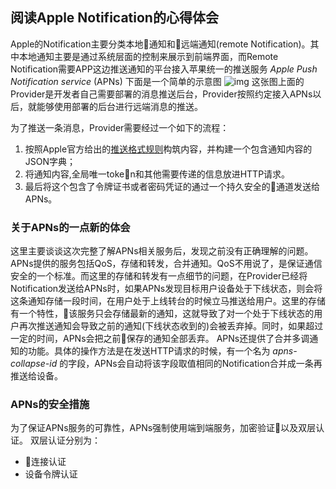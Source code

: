 ## 阅读Apple Notification的心得体会
Apple的Notification主要分类本地通知和远端通知(remote Notification)。其中本地通知主要是通过系统层面的控制来展示到前端界面，而Remote Notification需要APP这边推送通知的平台接入苹果统一的推送服务 _Apple Push Notification service_ (APNs) 
下面是一个简单的示意图
![img](https://developer.apple.com/library/content/documentation/NetworkingInternet/Conceptual/RemoteNotificationsPG/Art/remote_notif_simple_2x.png)
这张图上面的Provider是开发者自己需要部署的消息推送后台，Provider按照约定接入APNs以后，就能够使用部署的后台进行远端消息的推送。

为了推送一条消息，Provider需要经过一个如下的流程：
1. 按照Apple官方给出的[推送格式规则](https://developer.apple.com/library/content/documentation/NetworkingInternet/Conceptual/RemoteNotificationsPG/CreatingtheNotificationPayload.html#//apple_ref/doc/uid/TP40008194-CH10-SW1)构筑内容，并构建一个包含通知内容的JSON字典；
2. 将通知内容,全局唯一token和其他需要传递的信息放进HTTP请求。
3. 最后将这个包含了令牌证书或者密码凭证的通过一个持久安全的通道发送给APNs。


### 关于APNs的一点新的体会
这里主要谈谈这次完整了解APNs相关服务后，发现之前没有正确理解的问题。
APNs提供的服务包括QoS，存储和转发，合并通知。QoS不用说了，是保证通信安全的一个标准。而这里的存储和转发有一点细节的问题，在Provider已经将Notification发送给APNs时，如果APNs发现目标用户设备处于下线状态，则会将这条通知存储一段时间，在用户处于上线转台的时候立马推送给用户。这里的存储有一个特性，该服务只会存储最新的通知，这就导致了对一个处于下线状态的用户再次推送通知会导致之前的通知(下线状态收到的)会被丢弃掉。同时，如果超过一定的时间，APNs会把之前保存的通知全部丢弃。
APNs还提供了合并多调通知的功能。具体的操作方法是在发送HTTP请求的时候，有一个名为 _apns-collapse-id_ 的字段，APNs会自动将该字段取值相同的Notification合并成一条再推送给设备。

### APNs的安全措施
为了保证APNs服务的可靠性，APNs强制使用端到端服务，加密验证以及双层认证。
双层认证分别为：
* 连接认证
* 设备令牌认证
